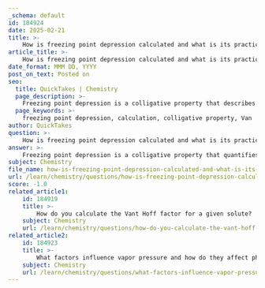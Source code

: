 ```yaml
---
_schema: default
id: 184924
date: 2025-02-21
title: >-
    How is freezing point depression calculated and what is its practical significance?
article_title: >-
    How is freezing point depression calculated and what is its practical significance?
date_format: MMM DD, YYYY
post_on_text: Posted on
seo:
  title: QuickTakes | Chemistry
  page_description: >-
    Freezing point depression is a colligative property that describes the decrease in the freezing point of a solvent due to solute addition. Calculated using the formula Tf = i Kf m, it has significant practical applications in de-icing roads, food preservation, cryopreservation, and automotive antifreeze solutions.
  page_keywords: >-
    freezing point depression, calculation, colligative property, Van 't Hoff factor, de-icing roads, food preservation, cryopreservation, antifreeze solutions, practical applications
author: QuickTakes
question: >-
    How is freezing point depression calculated and what is its practical significance?
answer: >-
    Freezing point depression is a colligative property that quantifies the decrease in the freezing point of a solvent when a solute is added. This phenomenon occurs because the presence of solute particles disrupts the formation of the solid crystalline structure that the solvent molecules would typically form at their normal freezing point.\n\n### Calculation of Freezing Point Depression\n\nThe extent of freezing point depression can be calculated using the formula:\n\n$$\n\Delta T_f = i K_f m\n$$\n\nWhere:\n- $\Delta T_f$ is the change in freezing point (the amount by which the freezing point is lowered).\n- $i$ is the Van 't Hoff factor, which represents the number of particles the solute dissociates into in solution. For example, sodium chloride (NaCl) dissociates into two ions (Na⁺ and Cl⁻), so $i = 2$.\n- $K_f$ is the freezing point depression constant of the solvent, a property specific to each solvent (for water, $K_f$ is approximately 1.86 °C kg/mol).\n- $m$ is the molality of the solution, defined as the number of moles of solute per kilogram of solvent.\n\n### Practical Significance\n\nThe practical significance of freezing point depression is evident in various applications:\n\n1. **De-icing Roads**: Salt (sodium chloride) is commonly spread on icy roads during winter. By lowering the freezing point of water, it helps to melt the ice, making roads safer for travel.\n\n2. **Food Preservation**: In food science, freezing point depression is utilized in the preservation of food. By adding solutes like sugar or salt to food products, the freezing point is lowered, which can inhibit the growth of microorganisms and extend shelf life.\n\n3. **Cryopreservation**: In biological applications, freezing point depression is critical for cryopreservation techniques, where cells, tissues, or organs are preserved at low temperatures. Cryoprotectants are often used to lower the freezing point and prevent ice crystal formation that can damage cells.\n\n4. **Antifreeze Solutions**: In automotive applications, antifreeze solutions are formulated to lower the freezing point of the coolant, preventing it from freezing in cold temperatures and ensuring the engine operates effectively.\n\nIn summary, freezing point depression is a vital concept in both theoretical chemistry and practical applications, influencing various fields from road safety to food preservation and biological research.
subject: Chemistry
file_name: how-is-freezing-point-depression-calculated-and-what-is-its-practical-significance.md
url: /learn/chemistry/questions/how-is-freezing-point-depression-calculated-and-what-is-its-practical-significance
score: -1.0
related_article1:
    id: 184919
    title: >-
        How do you calculate the Vant Hoff factor for a given solute?
    subject: Chemistry
    url: /learn/chemistry/questions/how-do-you-calculate-the-vant-hoff-factor-for-a-given-solute
related_article2:
    id: 184923
    title: >-
        What factors influence vapor pressure and how do they affect phase transitions?
    subject: Chemistry
    url: /learn/chemistry/questions/what-factors-influence-vapor-pressure-and-how-do-they-affect-phase-transitions
---
```


&nbsp;